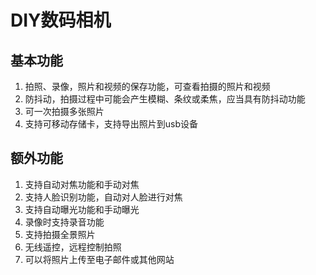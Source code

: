 # DIY数码相机

## 基本功能
1. 拍照、录像，照片和视频的保存功能，可查看拍摄的照片和视频
2. 防抖动，拍摄过程中可能会产生模糊、条纹或柔焦，应当具有防抖动功能
3. 可一次拍摄多张照片
4. 支持可移动存储卡，支持导出照片到usb设备

## 额外功能
1. 支持自动对焦功能和手动对焦
2. 支持人脸识别功能，自动对人脸进行对焦
3. 支持自动曝光功能和手动曝光
4. 录像时支持录音功能
5. 支持拍摄全景照片
6. 无线遥控，远程控制拍照
7. 可以将照片上传至电子邮件或其他网站

